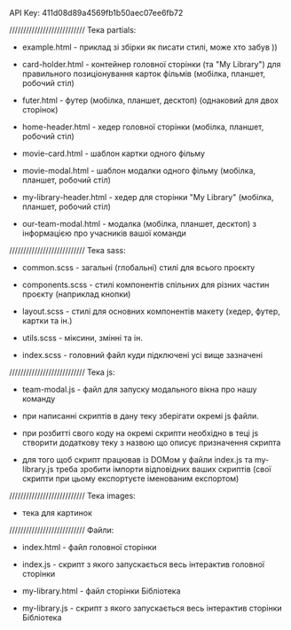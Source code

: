 API Key: 411d08d89a4569fb1b50aec07ee6fb72

/////////////////////////// Тека partials:

- example.html - приклад зі збірки як писати стилі, може хто забув ))

- card-holder.html - контейнер головної сторінки (та "My Library") для
  правильного позиціонування карток фільмів (мобілка, планшет, робочий стіл)

- futer.html - футер (мобілка, планшет, десктоп) (однаковий для двох сторінок)

- home-header.html - хедер головної сторінки (мобілка, планшет, робочий стіл)

- movie-card.html - шаблон картки одного фільму

- movie-modal.html - шаблон модалки одного фільму (мобілка, планшет, робочий
  стіл)

- my-library-header.html - хедер для сторінки "My Library" (мобілка, планшет,
  робочий стіл)

- our-team-modal.html - модалка (мобілка, планшет, десктоп) з інформацією про
  учасників вашої команди

/////////////////////////// Тека sass:

- common.scss - загальні (глобальні) стилі для всього проєкту

- components.scss - стилі компонентів спільних для різних частин проєкту
  (наприклад кнопки)

- layout.scss - стилі для основних компонентів макету (хедер, футер, картки та
  ін.)

- utils.scss - міксини, змінні та ін.

- index.scss - головний файл куди підключені усі вище зазначені

/////////////////////////// Тека js:

- team-modal.js - файл для запуску модального вікна про нашу команду

- при написанні скриптів в дану теку зберігати окремі js файли.

- при розбитті свого коду на окремі скрипти необхідно в теці js створити
  додаткову теку з назвою що описує призначення скрипта
- для того щоб скрипт працював із DOMом у файли index.js та my-library.js треба
  зробити імпорти відповідних ваших скриптів (свої скрипти при цьому експортуєте
  іменованим експортом)

/////////////////////////// Тека images:

- тека для картинок

/////////////////////////// Файли:

- index.html - файл головної сторінки

- index.js - скрипт з якого запускається весь інтерактив головної сторінки

- my-library.html - файл сторінки Бібліотека

- my-library.js - скрипт з якого запускається весь інтерактив сторінки
  Бібліотека
